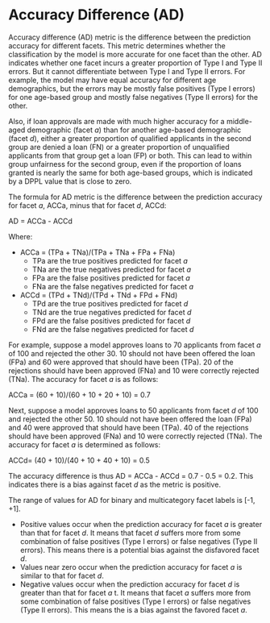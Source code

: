 # Accuracy Difference \(AD\)<a name="clarify-post-training-bias-metric-ad"></a>

Accuracy difference \(AD\) metric is the difference between the prediction accuracy for different facets\. This metric determines whether the classification by the model is more accurate for one facet than the other\. AD indicates whether one facet incurs a greater proportion of Type I and Type II errors\. But it cannot differentiate between Type I and Type II errors\. For example, the model may have equal accuracy for different age demographics, but the errors may be mostly false positives \(Type I errors\) for one age\-based group and mostly false negatives \(Type II errors\) for the other\. 

Also, if loan approvals are made with much higher accuracy for a middle\-aged demographic \(facet *a*\) than for another age\-based demographic \(facet *d*\), either a greater proportion of qualified applicants in the second group are denied a loan \(FN\) or a greater proportion of unqualified applicants from that group get a loan \(FP\) or both\. This can lead to within group unfairness for the second group, even if the proportion of loans granted is nearly the same for both age\-based groups, which is indicated by a DPPL value that is close to zero\.

The formula for AD metric is the difference between the prediction accuracy for facet *a*, ACCa, minus that for facet *d*, ACCd:

 AD = ACCa \- ACCd

Where:
+ ACCa = \(TPa \+ TNa\)/\(TPa \+ TNa \+ FPa \+ FNa\) 
  + TPa are the true positives predicted for facet *a*
  + TNa are the true negatives predicted for facet *a*
  + FPa are the false positives predicted for facet *a*
  + FNa are the false negatives predicted for facet *a*
+ ACCd = \(TPd \+ TNd\)/\(TPd \+ TNd \+ FPd \+ FNd\)
  + TPd are the true positives predicted for facet *d*
  + TNd are the true negatives predicted for facet *d*
  + FPd are the false positives predicted for facet *d*
  + FNd are the false negatives predicted for facet *d*

For example, suppose a model approves loans to 70 applicants from facet *a* of 100 and rejected the other 30\. 10 should not have been offered the loan \(FPa\) and 60 were approved that should have been \(TPa\)\. 20 of the rejections should have been approved \(FNa\) and 10 were correctly rejected \(TNa\)\. The accuracy for facet *a* is as follows:

 ACCa = \(60 \+ 10\)/\(60 \+ 10 \+ 20 \+ 10\) = 0\.7

Next, suppose a model approves loans to 50 applicants from facet *d* of 100 and rejected the other 50\. 10 should not have been offered the loan \(FPa\) and 40 were approved that should have been \(TPa\)\. 40 of the rejections should have been approved \(FNa\) and 10 were correctly rejected \(TNa\)\. The accuracy for facet *a* is determined as follows:

 ACCd= \(40 \+ 10\)/\(40 \+ 10 \+ 40 \+ 10\) = 0\.5

The accuracy difference is thus AD = ACCa \- ACCd = 0\.7 \- 0\.5 = 0\.2\. This indicates there is a bias against facet *d* as the metric is positive\.

The range of values for AD for binary and multicategory facet labels is \[\-1, \+1\]\.
+ Positive values occur when the prediction accuracy for facet *a* is greater than that for facet *d*\. It means that facet *d* suffers more from some combination of false positives \(Type I errors\) or false negatives \(Type II errors\)\. This means there is a potential bias against the disfavored facet *d*\.
+ Values near zero occur when the prediction accuracy for facet *a* is similar to that for facet *d*\.
+ Negative values occur when the prediction accuracy for facet *d* is greater than that for facet *a* t\. It means that facet *a* suffers more from some combination of false positives \(Type I errors\) or false negatives \(Type II errors\)\. This means the is a bias against the favored facet *a*\.